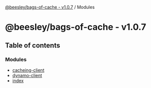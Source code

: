 [@beesley/bags-of-cache - v1.0.7](README.md) / Modules

# @beesley/bags-of-cache - v1.0.7

## Table of contents

### Modules

- [cacheing-client](modules/cacheing_client.md)
- [dynamo-client](modules/dynamo_client.md)
- [index](modules/index.md)
